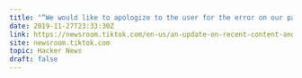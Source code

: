 ```yaml
---
title: "“We would like to apologize to the user for the error on our part this morning”"
date: 2019-11-27T23:33:30Z
link: https://newsroom.tiktok.com/en-us/an-update-on-recent-content-and-account-questions?utm_medium=RSS&utm_source=hune
site: newsroom.tiktok.com
topic: Hacker News
draft: false
---
```

